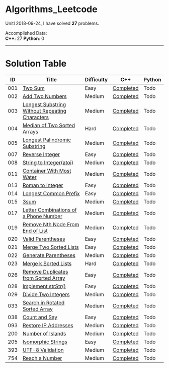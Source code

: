 # Algorithms_Leetcode
Unitl 2018-09-24, I have solved **27** problems.

Accomplished Data:  
**C++**: 27 
**Python**: 0

-------------------
# Solution Table
| ID | Title | Difficulty | C++ | Python |
|----|-------|------------|-----|--------|
| 001 | [Two Sum](https://leetcode.com/problems/two-sum/description/) | Easy | [Completed](https://github.com/Rookie39/Algorithms_Leetcode/blob/master/001_Two_Sum/Two_Sum.cpp) | Todo |
| 002 | [Add Two Numbers](https://leetcode.com/problems/add-two-numbers/description/) | Medium | [Completed](https://github.com/Rookie39/Algorithms_Leetcode/blob/master/002_Add_Two_Numbers/Add_Two_Numbers.cpp) | Todo |
| 003 | [Longest Substring Without Repeating Characters](https://leetcode.com/problems/longest-substring-without-repeating-characters/description/) | Medium | [Completed](https://github.com/Rookie39/Algorithms_Leetcode/blob/master/003_Longest_Substring_Without_Repeating_Characters/Longest_Substring_Without_Repeating_Characters.cpp) | Todo |
| 004 | [Median of Two Sorted Arrays](https://leetcode.com/problems/median-of-two-sorted-arrays/description/) | Hard | [Completed](https://github.com/Rookie39/Algorithms_Leetcode/blob/master/004_Median_of_Two_Sorted_Arrays/Median_of_Two_Sorted_Arrays.cpp) | Todo |
| 005 | [Longest Palindromic Substring](https://leetcode.com/problems/longest-palindromic-substring/description/) | Medium | [Completed](https://github.com/Rookie39/Algorithms_Leetcode/blob/master/005_Longest_Palindromic_Substring/Longest_Palindromic_Substring.cpp) | Todo |
| 007 | [Reverse Integer](https://leetcode.com/problems/reverse-integer/description/) | Easy | [Completed](https://github.com/Rookie39/Algorithms_Leetcode/blob/master/007_Reverse_Integer/Reverse_Integer.cpp) | Todo |
| 008 | [String to Integer(atoi)](https://leetcode.com/problems/string-to-integer-atoi/description/) | Medium | [Completed](https://github.com/Rookie39/Algorithms_Leetcode/blob/master/008_String_to_Integer/String_to_Integer.cpp) | Todo |
| 011 | [Container With Most Water](https://leetcode.com/problems/container-with-most-water/description/) | Medium | [Completed](https://github.com/Rookie39/Algorithms_Leetcode/blob/master/011_Container_With_Most_Water/Container_With_Most_Water.cpp) | Todo |
| 013 | [Roman to Integer](https://leetcode.com/problems/roman-to-integer/description/) | Easy | [Completed](https://github.com/Rookie39/Algorithms_Leetcode/blob/master/013_Roman_to_Integer/Roman_to_Integer.cpp) | Todo |
| 014 | [Longest Common Prefix](https://leetcode.com/problems/longest-common-prefix/description/) | Easy | [Completed](https://github.com/Rookie39/Algorithms_Leetcode/blob/master/014_Longest_Common_Prefix/Longest_Common_Prefix.cpp) | Todo |
| 015 | [3sum](https://leetcode.com/problems/3sum/description/) | Medium | [Completed](https://github.com/Rookie39/Algorithms_Leetcode/blob/master/015_3Sum/3Sum.cpp) | Todo |
| 017 | [Letter Combinations of a Phone Number](https://leetcode.com/problems/letter-combinations-of-a-phone-number/description/) | Medium | [Completed](https://github.com/Rookie39/Algorithms_Leetcode/blob/master/017_Letter_Combinations_of_a_Phone_Number/Letter_Combinations_of_a_Phone_Number.cpp) | Todo |
| 019 | [Remove Nth Node From End of List](https://leetcode.com/problems/remove-nth-node-from-end-of-list/description/) | Medium | [Completed](https://github.com/Rookie39/Algorithms_Leetcode/blob/master/019_Remove_Nth_Node_From_End_of_List/Remove_Nth_Node_From_End_of_List.cpp) | Todo |
| 020 | [Valid Parentheses](https://leetcode.com/problems/valid-parentheses/description/) | Easy | [Completed](https://github.com/Rookie39/Algorithms_Leetcode/blob/master/020_Valid_Parentheses/Valid_Parentheses.cpp) | Todo |
| 021 | [Merge Two Sorted Lists](https://leetcode.com/problems/merge-two-sorted-lists/description/) | Easy | [Completed](https://github.com/Rookie39/Algorithms_Leetcode/blob/master/021_Merge_Two_Sorted_Lists/Merge_Two_Sorted_Lists.cpp) | Todo |
| 022 | [Generate Parentheses](https://leetcode.com/problems/generate-parentheses/description/) | Medium | [Completed](https://github.com/Rookie39/Algorithms_Leetcode/blob/master/022_Generate_Parentheses/Generate_Parentheses.cpp) | Todo |
| 023 | [Merge k Sorted Lists](https://leetcode.com/problems/merge-k-sorted-lists/description/) | Hard | [Completed](https://github.com/Rookie39/Algorithms_Leetcode/blob/master/023_Merge_k_Sorted_Lists/Merge_k_Sorted_Lists.cpp) | Todo |
| 026 | [Remove Duplicates from Sorted Array](https://leetcode.com/problems/remove-duplicates-from-sorted-array/description/) | Easy | [Completed](https://github.com/Rookie39/Algorithms_Leetcode/blob/master/026_Remove_Duplicates_from_Sorted_Array/Remove_Duplicates_from_Sorted_Array.cpp) | Todo |
| 028 | [Implement strStr()](https://leetcode.com/problems/implement-strstr/description/) | Easy | [Completed](https://github.com/Rookie39/Algorithms_Leetcode/blob/master/028_Implement_strStr()/Implement_strStr().cpp) | Todo |
| 029 | [Divide Two Integers](https://leetcode.com/problems/divide-two-integers/description/) | Medium | [Completed](https://github.com/Rookie39/Algorithms_Leetcode/blob/master/029_Divide_Two_Integers/Divide_Two_Integers.cpp) | Todo |
| 033 | [Search in Rotated Sorted Array](https://leetcode.com/problems/search-in-rotated-sorted-array/description/) | Medium | [Completed](https://github.com/Rookie39/Algorithms_Leetcode/blob/master/033_Search_in_Rotated_Sorted_Array/Search_in_Rotated_Sorted_Array.cpp) | Todo |
| 038 | [Count and Say](https://leetcode.com/problems/count-and-say/description/) | Easy | [Completed](https://github.com/Rookie39/Algorithms_Leetcode/blob/master/038_Count_and_Say/Count_and_Say.cpp) | Todo |
| 093 | [Restore IP Addresses](https://leetcode.com/problems/restore-ip-addresses/description/) | Medium | [Completed](https://github.com/Rookie39/Algorithms_Leetcode/blob/master/093_Restore_IP_Addresses/Restore_IP_Addresses.cpp) | Todo |
| 200 | [Number of Islands](https://leetcode.com/problems/number-of-islands/description/) | Medium | [Completed](https://github.com/Rookie39/Algorithms_Leetcode/blob/master/200_Number_of_Islands/Number_of_Islands.cpp) | Todo |
| 205 | [Isomorphic Strings](https://leetcode.com/problems/isomorphic-strings/description/) | Easy | [Completed](https://github.com/Rookie39/Algorithms_Leetcode/blob/master/205_Isomorphic_Strings/Isomorphic_Strings.cpp) | Todo |
| 393 | [UTF-8 Validation](https://leetcode.com/problems/utf-8-validation/description/) | Medium | [Completed](https://github.com/Rookie39/Algorithms_Leetcode/blob/master/393_UTF-8_Validation/UTF-8_Validation.cpp) | Todo |
| 754 | [Reach a Number](https://leetcode.com/problems/reach-a-number/description/) | Medium | [Completed](https://github.com/Rookie39/Algorithms_Leetcode/blob/master/754_Reach_a_Number/Reach_a_Number.cpp) | Todo |

